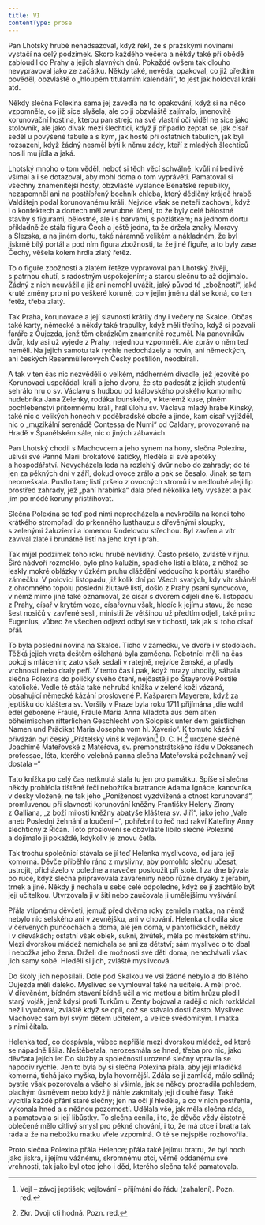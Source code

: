 ```yaml
---
title: VI
contentType: prose
---
```


Pan Lhotský hrubě nenadsazoval, když řekl, že s pražskými novinami vystačí na celý podzimek. Skoro každého večera a někdy také při obědě zabloudil do Prahy a jejích slavných dnů. Pokaždé ovšem tak dlouho nevypravoval jako ze začátku. Někdy také, nevěda, opakoval, co již předtím pověděl, obzvláště o „hloupém titulárním kalendáři“, to jest jak holdoval králi atd.

Někdy slečna Polexina sama jej zavedla na to opakování, když si na něco vzpomněla, co již sice slyšela, ale co ji obzvláště zajímalo, jmenovitě korunovační hostina, kterou pan strejc na své vlastní oči viděl ne sice jako stolovník, ale jako divák mezi šlechtici, když jí připadlo zeptat se, jak císař seděl u povýšené tabule a s kým, jak hosté při ostatních tabulích, jak byli rozsazeni, když žádný nesměl býti k němu zády, kteří z mladých šlechticů nosili mu jídla a jaká.

Lhotský mnoho o tom věděl, neboť si těch věcí schválně, kvůli ní bedlivě všímal a i se dotazoval, aby mohl doma o tom vyprávěti. Pamatoval si všechny znamenitější hosty, obzvláště vyslance Benátské republiky, nezapomněl ani na postříbřený bochník chleba, který dědičný kráječ hrabě Valdštejn podal korunovanému králi. Nejvíce však se neteři zachoval, když i o konfektech a dortech měl zevrubné líčení, to že byly celé bělostné stavby s figurami, bělostné, ale i s barvami, s pozlátkem; na jednom dortu příkladně že stála figura Čech a ještě jedna, ta že držela znaky Moravy a Slezska, a na jiném dortu, také náramně velikém a nákladném, že byl jiskrně bílý portál a pod ním figura zbožnosti, ta že jiné figuře, a to byly zase Čechy, věšela kolem hrdla zlatý řetěz.

To o figuře zbožnosti a zlatém řetěze vypravoval pan Lhotský živěji, s patrnou chutí, s radostným uspokojením; a starou slečnu to až dojímalo. Žádný z nich neuvážil a již ani nemohl uvážit, jaký původ té „zbožnosti“, jaké kruté změny pro ni po veškeré koruně, co v jejím jménu dál se koná, co ten řetěz, třeba zlatý.

Tak Praha, korunovace a její slavnosti krátily dny i večery na Skalce. Občas také karty, německé a někdy také trapulky, když měli třetího, když si pozvali faráře z Oujezda, jenž těm obrázkům znamenitě rozuměl. Na panovníkův dvůr, kdy asi už vyjede z Prahy, nejednou vzpomněli. Ale zpráv o něm teď neměli. Na jejich samotu tak rychle nedocházely a novin, ani německých, ani českých Resenmüllerových Český postilión, neodbírali.

A tak v ten čas nic nezvěděli o velkém, nádherném divadle, jež jezovité po Korunovaci uspořádali králi a jeho dvoru, že sto padesát z jejich studentů sehrálo hru o sv. Václavu s hudbou od královského polského komorního hudebníka Jana Zelenky, rodáka lounského, v kterémž kuse, plném pochlebenství přítomnému králi, hrál úlohu sv. Václava mladý hrabě Kinský, také nic o velikých honech v poděbradské oboře a jinde, kam císař vyjížděl, nic o „muzikální serenádě Contessa de Numi“ od Caldary, provozované na Hradě v Španělském sále, nic o jiných zábavách.

Pan Lhotský chodil s Machovcem a jeho synem na hony, slečna Polexina, ušivši své Panně Marii brokátové šatičky, hleděla si své apotéky a hospodářství. Nevycházela leda na rozlehlý dvůr nebo do zahrady; do té jen za pěkných dní v září, dokud ovoce zrálo a pak se česalo. Jinak se tam neomeškala. Pustlo tam; listí pršelo z ovocných stromů i v nedlouhé aleji lip prostřed zahrady, jež „paní hrabinka“ dala před několika léty vysázet a pak jim po módě koruny přistřihovat.

Slečna Polexina se teď pod nimi neprocházela a nevkročila na konci toho krátkého stromořadí do prkenného lusthauzu s dřevěnými sloupky, s zelenými žaluziemi a lomenou šindelovou střechou. Byl zavřen a vítr zavíval zlaté i brunátné listí na jeho kryt i práh.

Tak míjel podzimek toho roku hrubě nevlídný. Často pršelo, zvláště v říjnu. Širé nádvoří rozmoklo, bylo plno kalužin, spadlého listí a bláta, z něhož se leskly mokré oblázky v úzkém pruhu dláždění vedoucího k portálu starého zámečku. V polovici listopadu, již kolik dní po Všech svatých, kdy vítr sháněl z ohromného topolu poslední žlutavé listí, došlo z Prahy psaní synovcovo, v němž mimo jiné také oznamoval, že císař s dvorem odjeli dne 6. listopadu z Prahy, císař v krytém voze, císařovnu však, hledíc k jejímu stavu, že nese šest nosičů v zavřené sesli, ministři že většinou už předtím odjeli, také princ Eugenius, vůbec že všechen odjezd odbyl se v tichosti, tak jak si toho císař přál.

To byla poslední novina na Skalce. Ticho v zámečku, ve dvoře i v stodolách. Těžká jejich vrata deštěm ošlehaná byla zamčena. Robotníci měli na čas pokoj s mlácením; zato však sedali v ratejně, nejvíce ženské, a přadly vrchnosti nebo draly peří. V tento čas i pak, když mrazy uhodily, sáhala slečna Polexina do poličky svého čtení, nejčastěji po Šteyerově Postile katolické. Vedle té stála také nehrubá knížka v zelené koži vázaná, obsahující německé kázání proslovené P. Kašparem Mayerem, když za jeptišku do kláštera sv. Voršily v Praze byla roku 1711 přijímána „die wohl edel geborene Fräule, Fräule Maria Anna Mladota aus dem alten böheimischen ritterlichen Geschlecht von Solopisk unter dem geistlichen Namen und Prädikat Maria Josepha vom hl. Xaverio“. K tomuto kázání přivázán byl český „Přátelský vinš k vejlování[^10] D. C. H.[^11] urozené slečně Joachimě Mateřovské z Mateřova, sv. premonstrátského řádu v Doksanech professae, léta, kterého velebná panna slečna Mateřovská požehnaný vejl dostala –“

Tato knížka po celý čas netknutá stála tu jen pro památku. Spíše si slečna někdy prohlédla tištěné řeči nebožtíka bratrance Adama Ignáce, kanovníka, v desky vložené, ne tak jeho „Poníženost vyzdvižená a ctnost korunovaná“, promluvenou při slavnosti korunování kněžny Františky Heleny Zirony z Galliana, „z boží milosti kněžny abatyše kláštera sv. Jiří“, jako jeho „Vale aneb Poslední žehnání a loučení –“, pohřební to řeč nad rakví Kateřiny Anny šlechtičny z Řičan. Toto proslovení se obzvláště líbilo slečně Polexině a dojímalo ji pokaždé, kdykoliv je znovu četla.

Tak trochu společnicí stávala se jí teď Helenka myslivcova, od jara její komorná. Děvče přiběhlo ráno z myslivny, aby pomohlo slečnu učesat, ustrojit, přicházelo v poledne a navečer posloužit při stole. I za dne bývala po ruce, když slečna připravovala zavařeniny nebo různé dryáky z jeřabin, trnek a jiné. Někdy ji nechala u sebe celé odpoledne, když se jí zachtělo být její učitelkou. Utvrzovala ji v šití nebo zaučovala ji umělejšímu vyšívání.

Přála vtipnému děvčeti, jemuž před dvěma roky zemřela matka, na němž nebylo nic selského ani v zevnějšku, ani v chování. Helenka chodila sice v červených punčochách a doma, ale jen doma, v pantoflíčkách, někdy i v dřevákách; ostatní však oblek, sukni, živůtek, měla po městském střihu. Mezi dvorskou mládež nemíchala se ani za dětství; sám myslivec o to dbal i nebožka jeho žena. Drželi dle možnosti své děti doma, nenechávali však jich samy sobě. Hleděli si jich, zvláště myslivcová.

Do školy jich neposílali. Dole pod Skalkou ve vsi žádné nebylo a do Bílého Oujezda měli daleko. Myslivec se vymlouval také na učitele. A měl proč. V dřevěném, bídném stavení bídně učil a víc metlou a bitím hrůzu plodil starý voják, jenž kdysi proti Turkům u Zenty bojoval a raději o nich rozkládal nežli vyučoval, zvláště když se opil, což se stávalo dosti často. Myslivec Machovec sám byl svým dětem učitelem, a velice svědomitým. I matka s nimi čítala.

Helenka teď, co dospívala, vůbec nepřišla mezi dvorskou mládež, od které se nápadně lišila. Neštěbetala, nerozesmála se hned, třeba pro nic, jako děvčata jejích let Do služby a společnosti urozené slečny vpravila se napodiv rychle. Jen to byla by si slečna Polexina přála, aby její mladičká komorná, tichá jako myška, byla hovornější. Zdála se jí zamlklá, málo sdílná; bystře však pozorovala a všeho si všimla, jak se někdy prozradila pohledem, plachým úsměvem nebo když jí náhle zakmitaly její dlouhé řasy. Také vycítila každé přání staré slečny; jen na oči jí hleděla, a co v nich postřehla, vykonala hned a s něžnou pozorností. Udělala vše, jak měla slečna ráda, a pamatovala si její libůstky. To slečna cenila, i to, že děvče vždy čistotně oblečené mělo citlivý smysl pro pěkné chování, i to, že má otce i bratra tak ráda a že na nebožku matku vřele vzpomíná. O té se nejspíše rozhovořila.

Proto slečna Polexina přála Helence; přála také jejímu bratru, že byl hoch jako jiskra, i jejímu vážnému, skromnému otci, věrně oddanému své vrchnosti, tak jako byl otec jeho i děd, kterého slečna také pamatovala.

[^10]: Vejl – závoj jeptišek; vejlování – přijímání do řádu (zahalení). Pozn. red.

[^11]: Zkr. Dvojí cti hodná. Pozn. red.
